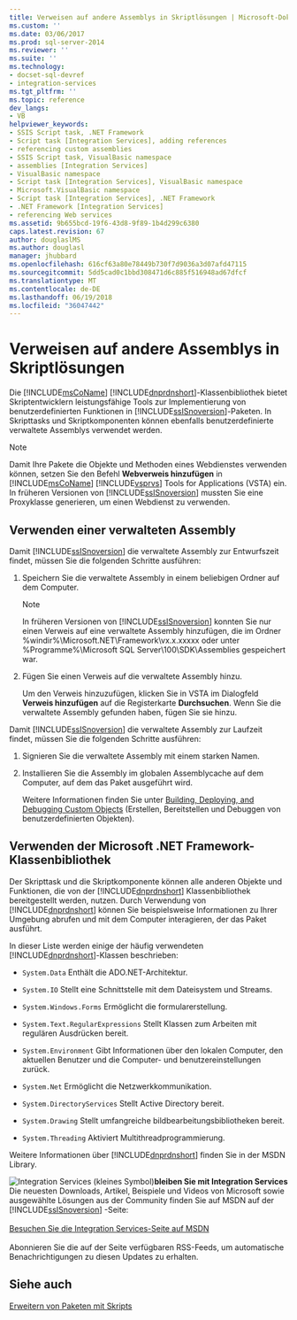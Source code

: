 ```yaml
---
title: Verweisen auf andere Assemblys in Skriptlösungen | Microsoft-Dokumentation
ms.custom: ''
ms.date: 03/06/2017
ms.prod: sql-server-2014
ms.reviewer: ''
ms.suite: ''
ms.technology:
- docset-sql-devref
- integration-services
ms.tgt_pltfrm: ''
ms.topic: reference
dev_langs:
- VB
helpviewer_keywords:
- SSIS Script task, .NET Framework
- Script task [Integration Services], adding references
- referencing custom assemblies
- SSIS Script task, VisualBasic namespace
- assemblies [Integration Services]
- VisualBasic namespace
- Script task [Integration Services], VisualBasic namespace
- Microsoft.VisualBasic namespace
- Script task [Integration Services], .NET Framework
- .NET Framework [Integration Services]
- referencing Web services
ms.assetid: 9b655bcd-19f6-43d8-9f89-1b4d299c6380
caps.latest.revision: 67
author: douglaslMS
ms.author: douglasl
manager: jhubbard
ms.openlocfilehash: 616cf63a80e78449b730f7d9036a3d07afd47115
ms.sourcegitcommit: 5dd5cad0c1bbd308471d6c885f516948ad67dfcf
ms.translationtype: MT
ms.contentlocale: de-DE
ms.lasthandoff: 06/19/2018
ms.locfileid: "36047442"
---
```

# <a name="referencing-other-assemblies-in-scripting-solutions"></a>Verweisen auf andere Assemblys in Skriptlösungen
  Die [!INCLUDE[msCoName](../../includes/msconame-md.md)] [!INCLUDE[dnprdnshort](../../includes/dnprdnshort-md.md)]-Klassenbibliothek bietet Skriptentwicklern leistungsfähige Tools zur Implementierung von benutzerdefinierten Funktionen in [!INCLUDE[ssISnoversion](../../includes/ssisnoversion-md.md)]-Paketen. In Skripttasks und Skriptkomponenten können ebenfalls benutzerdefinierte verwaltete Assemblys verwendet werden.  
  
> [!NOTE]  
>  Damit Ihre Pakete die Objekte und Methoden eines Webdienstes verwenden können, setzen Sie den Befehl **Webverweis hinzufügen** in [!INCLUDE[msCoName](../../includes/msconame-md.md)] [!INCLUDE[vsprvs](../../includes/vsprvs-md.md)] Tools for Applications (VSTA) ein. In früheren Versionen von [!INCLUDE[ssISnoversion](../../includes/ssisnoversion-md.md)] mussten Sie eine Proxyklasse generieren, um einen Webdienst zu verwenden.  
  
## <a name="using-a-managed-assembly"></a>Verwenden einer verwalteten Assembly  
 Damit [!INCLUDE[ssISnoversion](../../includes/ssisnoversion-md.md)] die verwaltete Assembly zur Entwurfszeit findet, müssen Sie die folgenden Schritte ausführen:  
  
1.  Speichern Sie die verwaltete Assembly in einem beliebigen Ordner auf dem Computer.  
  
    > [!NOTE]  
    >  In früheren Versionen von [!INCLUDE[ssISnoversion](../../includes/ssisnoversion-md.md)] konnten Sie nur einen Verweis auf eine verwaltete Assembly hinzufügen, die im Ordner %windir%\Microsoft.NET\Framework\vx.x.xxxxx oder unter %Programme%\Microsoft SQL Server\100\SDK\Assemblies gespeichert war.  
  
2.  Fügen Sie einen Verweis auf die verwaltete Assembly hinzu.  
  
     Um den Verweis hinzuzufügen, klicken Sie in VSTA im Dialogfeld **Verweis hinzufügen** auf die Registerkarte **Durchsuchen**. Wenn Sie die verwaltete Assembly gefunden haben, fügen Sie sie hinzu.  
  
 Damit [!INCLUDE[ssISnoversion](../../includes/ssisnoversion-md.md)] die verwaltete Assembly zur Laufzeit findet, müssen Sie die folgenden Schritte ausführen:  
  
1.  Signieren Sie die verwaltete Assembly mit einem starken Namen.  
  
2.  Installieren Sie die Assembly im globalen Assemblycache auf dem Computer, auf dem das Paket ausgeführt wird.  
  
     Weitere Informationen finden Sie unter [Building, Deploying, and Debugging Custom Objects](../extending-packages-custom-objects/building-deploying-and-debugging-custom-objects.md) (Erstellen, Bereitstellen und Debuggen von benutzerdefinierten Objekten).  
  
## <a name="using-the-microsoft-net-framework-class-library"></a>Verwenden der Microsoft .NET Framework-Klassenbibliothek  
 Der Skripttask und die Skriptkomponente können alle anderen Objekte und Funktionen, die von der [!INCLUDE[dnprdnshort](../../includes/dnprdnshort-md.md)] Klassenbibliothek bereitgestellt werden, nutzen. Durch Verwendung von [!INCLUDE[dnprdnshort](../../includes/dnprdnshort-md.md)] können Sie beispielsweise Informationen zu Ihrer Umgebung abrufen und mit dem Computer interagieren, der das Paket ausführt.  
  
 In dieser Liste werden einige der häufig verwendeten [!INCLUDE[dnprdnshort](../../includes/dnprdnshort-md.md)]-Klassen beschrieben:  
  
-   `System.Data` Enthält die ADO.NET-Architektur.  
  
-   `System.IO` Stellt eine Schnittstelle mit dem Dateisystem und Streams.  
  
-   `System.Windows.Forms` Ermöglicht die formularerstellung.  
  
-   `System.Text.RegularExpressions` Stellt Klassen zum Arbeiten mit regulären Ausdrücken bereit.  
  
-   `System.Environment` Gibt Informationen über den lokalen Computer, den aktuellen Benutzer und die Computer- und benutzereinstellungen zurück.  
  
-   `System.Net` Ermöglicht die Netzwerkkommunikation.  
  
-   `System.DirectoryServices` Stellt Active Directory bereit.  
  
-   `System.Drawing` Stellt umfangreiche bildbearbeitungsbibliotheken bereit.  
  
-   `System.Threading` Aktiviert Multithreadprogrammierung.  
  
 Weitere Informationen über [!INCLUDE[dnprdnshort](../../includes/dnprdnshort-md.md)] finden Sie in der MSDN Library.  
  
![Integration Services (kleines Symbol)](../media/dts-16.gif "Integration Services (kleines Symbol)")**bleiben Sie mit Integration Services** <br /> Die neuesten Downloads, Artikel, Beispiele und Videos von Microsoft sowie ausgewählte Lösungen aus der Community finden Sie auf MSDN auf der [!INCLUDE[ssISnoversion](../../includes/ssisnoversion-md.md)] -Seite:<br /><br /> [Besuchen Sie die Integration Services-Seite auf MSDN](http://go.microsoft.com/fwlink/?LinkId=136655)<br /><br /> Abonnieren Sie die auf der Seite verfügbaren RSS-Feeds, um automatische Benachrichtigungen zu diesen Updates zu erhalten.  
  
## <a name="see-also"></a>Siehe auch  
 [Erweitern von Paketen mit Skripts](extending-packages-with-scripting.md)  
  
  